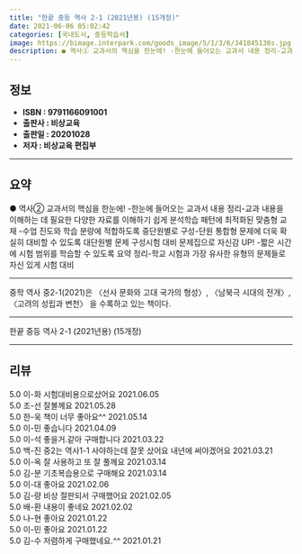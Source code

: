 ```yaml
---
title: "한끝 중등 역사 2-1 (2021년용) (15개정)"
date: 2021-06-06 05:02:42
categories: [국내도서, 중등학습서]
image: https://bimage.interpark.com/goods_image/5/1/3/6/341845136s.jpg
description: ● 역사② 교과서의 핵심을 한눈에! -한눈에 들어오는 교과서 내용 정리-교과 내용을 이해하는 데 필요한 다양한 자료를 이해하기 쉽게 분석학습 패턴에 최적화된 맞춤형 교재 -수업 진도와 학습 분량에 적합하도록 중단원별로 구성-단원 통합형 문제에 더욱 확실히 대비할 수 있도록 대단원별
---
```


## **정보**

- **ISBN : 9791166091001**
- **출판사 : 비상교육**
- **출판일 : 20201028**
- **저자 : 비상교육 편집부**

------



## **요약**

●  역사② 교과서의 핵심을 한눈에!  -한눈에 들어오는 교과서 내용 정리-교과 내용을 이해하는 데 필요한 다양한 자료를 이해하기 쉽게 분석학습 패턴에 최적화된 맞춤형 교재  -수업 진도와 학습 분량에 적합하도록 중단원별로 구성-단원 통합형 문제에 더욱 확실히 대비할 수 있도록 대단원별 문제 구성시험 대비 문제집으로 자신감 UP!  -짧은 시간에 시험 범위를 학습할 수 있도록 요약 정리-학교 시험과 가장 유사한 유형의 문제들로 자신 있게 시험 대비

------

중학 역사 중2-1(2021)은 〈선사 문화와 고대 국가의 형성〉, 〈남북극 시대의 전개〉, 〈고려의 성립과 변천〉 을 수록하고 있는 책이다.

------


한끝 중등 역사 2-1 (2021년용) (15개정) 

------


## **리뷰** 

5.0 이-화 시험대비용으로샀어요 2021.06.05 <br/>5.0 조-선 잘볼께요 2021.05.28 <br/>5.0 한-욱 책이 너무 좋아요^^ 2021.05.14 <br/>5.0 이-민 좋습니다  2021.04.09 <br/>5.0 이-석 좋을거.같아 구매합니다 2021.03.22 <br/>5.0 백-진 중2는 역사1-1 사야하는데 잘못 샀어요
내년에 써야겠어요 2021.03.21 <br/>5.0 이-옥 잘 사용하고 또 잘 풀께요 2021.03.14 <br/>5.0 김-분 기초복습용으로 구매해요 2021.03.14 <br/>5.0 이-대 좋아요 2021.02.06 <br/>5.0 김-량 비상 절판되서 구매했어요 2021.02.05 <br/>5.0 배-환 내용이 좋네요 2021.02.02 <br/>5.0 나-현 좋아요 2021.01.22 <br/>5.0 이-민 좋아요 2021.01.22 <br/>5.0 김-수 저렴하게 구매했네요.^^ 2021.01.21 <br/>